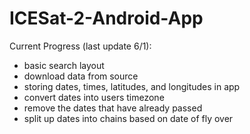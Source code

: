 # ICESat-2-Android-App

Current Progress (last update 6/1):
   * basic search layout
   * download data from source
   * storing dates, times, latitudes, and longitudes in app
   * convert dates into users timezone
   * remove the dates that have already passed
   * split up dates into chains based on date of fly over
   
